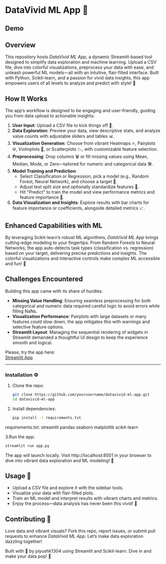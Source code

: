 # DataVivid ML App 🚀

## Demo

## Overview
This repository hosts *DataVivid ML App*, a dynamic Streamlit-based tool designed to simplify data exploration and machine learning. Upload a CSV file, dive into colorful visualizations, preprocess your data with ease, and unleash powerful ML models—all with an intuitive, flair-filled interface. Built with Python, Scikit-learn, and a passion for vivid data insights, this app empowers users of all levels to analyze and predict with style! 🌟

## How It Works
The app’s workflow is designed to be engaging and user-friendly, guiding you from data upload to actionable insights:

1. **User Input**: Upload a CSV file to kick things off 📂.
2. **Data Exploration**: Preview your data, view descriptive stats, and analyze value counts with adjustable sliders and tables 📊.
3. **Visualization Generation**: Choose from vibrant Heatmaps 🔥, Pairplots 🌐, Violinplots 🎻, or Scatterplots 📉, with customizable feature selection.
4. **Preprocessing**: Drop columns 🗑️ or fill missing values using Mean, Median, Mode, or Zero—tailored for numeric and categorical data 🛠️.
5. **Model Training and Prediction**:
   - Select Classification or Regression, pick a model (e.g., Random Forest, Neural Network), and choose a target 🎯.
   - Adjust test split size and optionally standardize features 📏.
   - Hit "Predict" to train the model and view performance metrics and feature importance 🌟.
6. **Data Visualization and Insights**: Explore results with bar charts for feature importance or coefficients, alongside detailed metrics 📈.

## Enhanced Capabilities with ML
By leveraging Scikit-learn’s robust ML algorithms, *DataVivid ML App* brings cutting-edge modeling to your fingertips. From Random Forests to Neural Networks, the app auto-detects task types (classification vs. regression) based on your target, delivering precise predictions and insights. The colorful visualizations and interactive controls make complex ML accessible and fun! 🤖

## Challenges Encountered
Building this app came with its share of hurdles:

- **Missing Value Handling**: Ensuring seamless preprocessing for both categorical and numeric data required careful logic to avoid errors while filling NaNs.
- **Visualization Performance**: Pairplots with large datasets or many features could slow down; the app mitigates this with warnings and selective feature options.
- **Streamlit Layout**: Managing the sequential rendering of widgets in Streamlit demanded a thoughtful UI design to keep the experience smooth and logical.

Please, try the app here:  
[Streamlit App](https://datavivid-ml.streamlit.app/)

---

### Installation ⚙️
1. Clone the repo:
   ```bash
   git clone https://github.com/yourusername/datavivid-ml-app.git
   cd datavivid-ml-app

2. Install dependencies:
   ```bash
   pip install -r requirements.txt
   
requirements.txt:
   streamlit
   pandas
   seaborn
   matplotlib
   scikit-learn

3.Run the app:
   ```bash
   streamlit run app.py
   ```
The app will launch locally. Visit http://localhost:8501 in your browser to dive into vibrant data exploration and ML modeling! 🎉

## Usage 📝
- Upload a CSV file and explore it with the sidebar tools.
- Visualize your data with flair-filled plots.
- Train an ML model and interpret results with vibrant charts and metrics.
- Enjoy the process—data analysis has never been this vivid! 🌈

## Contributing 🤝
Love data and vibrant visuals? Fork this repo, report issues, or submit pull requests to enhance *DataVivid ML App*. Let’s make data exploration dazzling together!

Built with 💖 by piyushk1304 using Streamlit and Scikit-learn. Dive in and make your data pop! 🎉
